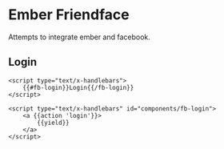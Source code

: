 # Ember Friendface

Attempts to integrate ember and facebook.


## Login

    <script type="text/x-handlebars">
        {{#fb-login}}Login{{/fb-login}}
    </script>

    <script type="text/x-handlebars" id="components/fb-login">
        <a {{action 'login'}}>
            {{yield}}
        </a>
    </script>
